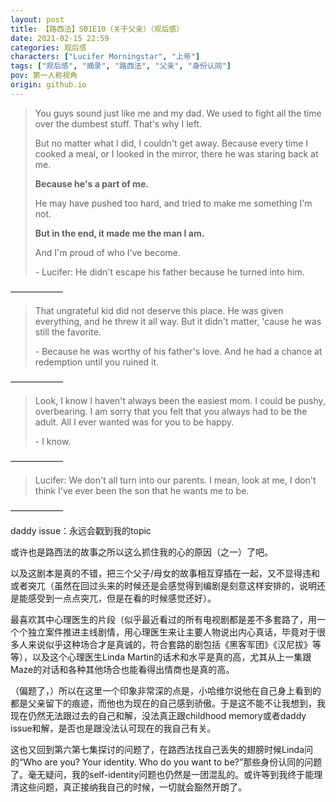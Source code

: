 ```yaml
---
layout: post
title: 【路西法】S01E10（关于父亲）（观后感）
date: 2021-02-15 22:59
categories: 观后感
characters: ["Lucifer Morningstar", "上帝"]
tags: ["观后感", "摘录", "路西法", "父亲", "身份认同"]
pov: 第一人称视角
origin: github.io
---
```


> You guys sound just like me and my dad. We used to fight all the time over the dumbest stuff. That's why I left.
>
> But no matter what I did, I couldn't get away. Because every time I cooked a meal, or I looked in the mirror, there he was staring back at me.
>
> **Because he's a part of me.**
>
> He may have pushed too hard, and tried to make me something I'm not.
>
> **But in the end, it made me the man I am.**
>
> And I'm proud of who I've become.
>
> \- Lucifer: He didn't escape his father because he turned into him.

——————

> That ungrateful kid did not deserve this place. He was given everything, and he threw it all way. But it didn't matter, 'cause he was still the favorite.
>
> \- Because he was worthy of his father's love. And he had a chance at redemption until you ruined it.

——————

> Look, I know I haven't always been the easiest mom. I could be pushy, overbearing. I am sorry that you felt that you always had to be the adult. All I ever wanted was for you to be happy.
>
> \- I know.

——————

> Lucifer: We don't all turn into our parents. I mean, look at me, I don't think I've ever been the son that he wants me to be.

——————

daddy issue：永远会戳到我的topic

或许也是路西法的故事之所以这么抓住我的心的原因（之一）了吧。

以及这剧本是真的不错，把三个父子/母女的故事相互穿插在一起，又不显得违和或者突兀（虽然在回过头来的时候还是会感觉得到编剧是刻意这样安排的，说明还是能感受到一点点突兀，但是在看的时候感觉还好）。

最喜欢其中心理医生的片段（似乎最近看过的所有电视剧都是差不多套路了，用一个个独立案件推进主线剧情，用心理医生来让主要人物说出内心真话，毕竟对于很多人来说似乎这种场合才是真诚的，符合套路的剧包括《黑客军团》《汉尼拔》等等），以及这个心理医生Linda Martin的话术和水平是真的高，尤其从上一集跟Maze的对话和各种其他场合也能看得出情商也是真的高。

（偏题了，）所以在这里一个印象非常深的点是，小哈维尔说他在自己身上看到的都是父亲留下的痕迹，而他也为现在的自己感到骄傲。于是这不能不让我想到，我现在仍然无法跟过去的自己和解，没法真正跟childhood memory或者daddy issue和解，是否也是跟没法认可现在的我自己有关。

这也又回到第六第七集探讨的问题了，在路西法找自己丢失的翅膀时候Linda问的“Who are you? Your identity. Who do you want to be?”那些身份认同的问题了。毫无疑问，我的self-identity问题也仍然是一团混乱的。或许等到我终于能理清这些问题，真正接纳我自己的时候，一切就会豁然开朗了。
